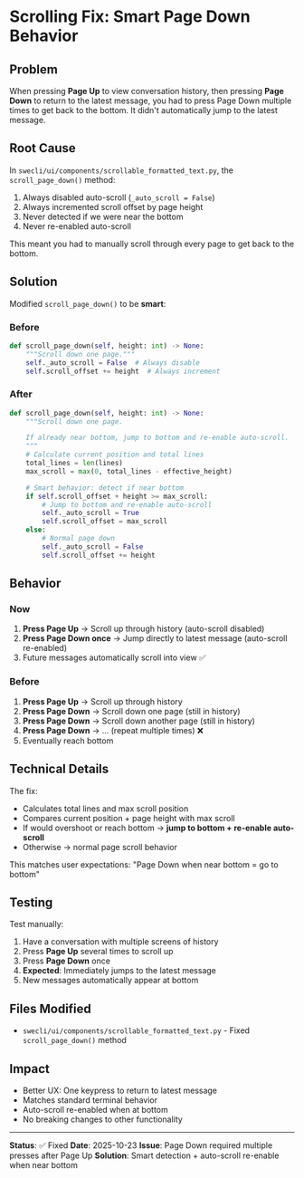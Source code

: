 # Scrolling Fix: Smart Page Down Behavior

## Problem

When pressing **Page Up** to view conversation history, then pressing **Page Down** to return to the latest message, you had to press Page Down multiple times to get back to the bottom. It didn't automatically jump to the latest message.

## Root Cause

In `swecli/ui/components/scrollable_formatted_text.py`, the `scroll_page_down()` method:
1. Always disabled auto-scroll (`_auto_scroll = False`)
2. Always incremented scroll offset by page height
3. Never detected if we were near the bottom
4. Never re-enabled auto-scroll

This meant you had to manually scroll through every page to get back to the bottom.

## Solution

Modified `scroll_page_down()` to be **smart**:

### Before
```python
def scroll_page_down(self, height: int) -> None:
    """Scroll down one page."""
    self._auto_scroll = False  # Always disable
    self.scroll_offset += height  # Always increment
```

### After
```python
def scroll_page_down(self, height: int) -> None:
    """Scroll down one page.

    If already near bottom, jump to bottom and re-enable auto-scroll.
    """
    # Calculate current position and total lines
    total_lines = len(lines)
    max_scroll = max(0, total_lines - effective_height)

    # Smart behavior: detect if near bottom
    if self.scroll_offset + height >= max_scroll:
        # Jump to bottom and re-enable auto-scroll
        self._auto_scroll = True
        self.scroll_offset = max_scroll
    else:
        # Normal page down
        self._auto_scroll = False
        self.scroll_offset += height
```

## Behavior

### Now
1. **Press Page Up** → Scroll up through history (auto-scroll disabled)
2. **Press Page Down once** → Jump directly to latest message (auto-scroll re-enabled)
3. Future messages automatically scroll into view ✅

### Before
1. **Press Page Up** → Scroll up through history
2. **Press Page Down** → Scroll down one page (still in history)
3. **Press Page Down** → Scroll down another page (still in history)
4. **Press Page Down** → ... (repeat multiple times) ❌
5. Eventually reach bottom

## Technical Details

The fix:
- Calculates total lines and max scroll position
- Compares current position + page height with max scroll
- If would overshoot or reach bottom → **jump to bottom + re-enable auto-scroll**
- Otherwise → normal page scroll behavior

This matches user expectations: "Page Down when near bottom = go to bottom"

## Testing

Test manually:
1. Have a conversation with multiple screens of history
2. Press **Page Up** several times to scroll up
3. Press **Page Down** once
4. **Expected**: Immediately jumps to the latest message
5. New messages automatically appear at bottom

## Files Modified

- `swecli/ui/components/scrollable_formatted_text.py` - Fixed `scroll_page_down()` method

## Impact

- Better UX: One keypress to return to latest message
- Matches standard terminal behavior
- Auto-scroll re-enabled when at bottom
- No breaking changes to other functionality

---

**Status**: ✅ Fixed
**Date**: 2025-10-23
**Issue**: Page Down required multiple presses after Page Up
**Solution**: Smart detection + auto-scroll re-enable when near bottom
